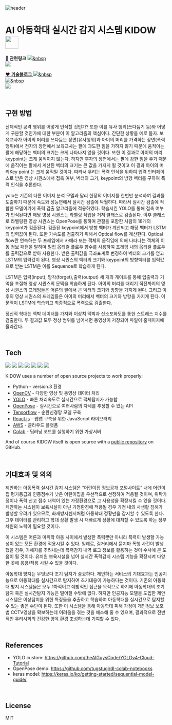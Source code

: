 
![header](https://capsule-render.vercel.app/api?type=waving&color=gradient&height=280&text=그로쓰%2016팀%20아이를지켜조&desc=아동학대%20실시간%20감지시스템%20KIDOW&fontColor=ffffff&fontSize=50&fontAlign=50&fontAlignY=40&descSize=20&descAlign=50&descAlignY=55)  

# AI 아동학대 실시간 감지 시스템 KIDOW <image src="https://user-images.githubusercontent.com/71063574/145254163-8c8e5b1c-1c03-4052-b4b5-870ca97ebe93.png"  width="40" height="40">

:link: **관련링크** 
<a href="https://m.youtube.com/watch?v=l2cwnvP0w5s"><img src="https://img.shields.io/badge/Youtube-3766AB?style=flat-square&logo=YouTube&logoColor=white&color=red&link=내링크"/>&nbsp  
<a href="https://drive.google.com/file/d/1fzgPNdyGTnzvcMkRXTbUQq1-1Dv0BtUc/view?usp=sharing"><img src="https://img.shields.io/badge/Poster-3766AB?style=flat-square&color=blue&link=내링크"/> 

:heart: **기술블로그** 
<a href="https://creamlove08.tistory.com/"><img src="https://img.shields.io/badge/HeejinKim-3766AB?style=flat-square&color=D3E4CD&link=내링크"/>&nbsp  
<a href="https://minpy.tistory.com/category/Project"><img src="https://img.shields.io/badge/MinheeJo-3766AB?style=flat-square&color=99A799&link=내링크"/>&nbsp  
<a href="https://fieldcowdev.tistory.com/"><img src="https://img.shields.io/badge/JihyeonMa-3766AB?style=flat-square&color=F2DDC1&link=내링크"/></a>

  
<br/>
  
  
## 구현 방법

신체적인 공격 행위를 어떻게 인식할 것인가? 또한 이를 유사 행위(쓰다듬기 등)와 어떻게 구분할 것인가에 대한 부분이 이 알고리즘의 핵심이다. 간단한 상황을 예로 들자. 보육교사가 아이의 머리를 쓰다듬는 장면(유사행위)과 아이의 머리를 가격하는 장면(폭력 행위)에서 전자의 장면에서 보육교사는 팔에 과도한 힘을 가하지 않기 때문에 움직이는 팔에 해당하는 벡터의 크기는 크게 나타나지 않을 것이다. 또한 이 결과로 아이의 머리 keypoint는 크게 움직이지 않는다. 하지만 후자의 장면에서는 팔에 강한 힘을 주기 때문에 움직이는 팔에서 계산된 벡터의 크기는 큰 값을 가지게 될 것이고 이 결과 아이의 머리Key point 는 크게 움직일 것이다. 따라서 우리는 폭력 인식을 위하여 입력 인터페이스로 받은 영상 시퀀스에서 접촉 여부, 벡터의 크기, keypoint의 방향 벡터를 구하여 폭력 인식을 추론한다. 

  yolo는 기존의 다른 이미지 분석 모델과 달리 한장의 이미지를 한번만 분석하여 결과를 도출하기 때문에 속도와 성능면에서 실시간 검출에 탁월하다. 따라서 실시간 검출에 적합한 모델이기에 폭력 검출 알고리즘에 적용하였다. 학습시킨 YOLO를 통해 접촉 여부가 인식된다면 해당 영상 시퀀스는 라벨링 작업을 거쳐 클래스로 검출된다. 이후 클래스로 라벨링된 영상 시퀀스는 OpenPose를 통하여 관절을 포함한 사람의 18개의 keypoint가 검출된다. 검출된 keypoint에서 방향 벡터가 계산되고 해당 벡터가 LSTM의 입력값이 된다. 또한 가속도를 검출하기 위해서 Optical flow를 계산한다. Optical flow란 연속하는 두 프레임에서 카메라 또는 객체의 움직임에 의해 나타나는 객체의 이동 정보 패턴을 말하며 밀집 옵티컬 플로우 함수를 사용하여 프레임 내의 옵티컬 플로우를 출력값으로 받아 사용한다. 받은 출력값을 극좌표계로 변경하여 벡터의 크기를 얻고 LSTM의 입력값이 된다. 영상 시퀀스의 벡터의 크기와 keypoint의 방향벡터를 입력값으로 받는 LSTM은 이를 Sequence로 학습하게 된다.  
  
  LSTM은 입력(input), 망각(forget),출력(output) 세 개의 게이트를 통해 입출력과 기억을 조절해 영상 시퀀스의 문맥을 학습하게 된다. 아이의 머리를 때리기 직전까지의 영상 시퀀스의 프레임들은 어른의 팔에서 큰 벡터의 크기와 방향을 가지게 된다. 그리고 이후의 영상 시퀀스의 프레임들은 아이의 머리에서 벡터의 크기와 방향을 가지게 된다. 이 문맥이 LSTM에 학습되고 최종적으로 폭력으로 검출한다.
  
  정신적 학대는 맥박 데이터를 가져와 이상치 맥박과 산소포화도를 통한 스트레스 지수를 검출한다. 두 결과값 모두 정상 범위를 넘어서면 동영상이 저장되어 파일이 홈페이지에 올라간다.  
  
  
<br/>

  
## Tech
<img src="https://img.shields.io/badge/Python-3766AB?style=flat-square&logo=Python&logoColor=white"/></a>
<img src="https://img.shields.io/badge/OpenCV-3766AB?style=flat-square&logo=OpenCV&logoColor=49FF00&color=red"/></a>
<img src="https://img.shields.io/badge/YOLO-3766AB?style=flat-square&color=84DFFF"/></a>
<img src="https://img.shields.io/badge/OpenPose-3766AB?style=flat-square&color=grey"/></a>
<img src="https://img.shields.io/badge/TensorFlow-3766AB?style=flat-square&logo=TensorFlow&logoColor=yellow&color=orange"/></a>
<img src="https://img.shields.io/badge/React.js-3766AB?style=flat-square&logo=React&logoColor=black&color=84DFFF"/></a>
<img src="https://img.shields.io/badge/AWS-3766AB?style=flat-square&logo=Amazon AWS&logoColor=orange&color=E8E1D9"/></a>

KIDOW uses a number of open source projects to work properly:

- Python - version.3 환경
- [OpenCV] - 다양한 영상 및 동영상 데이터 처리
- [YOLO] - 빠른 처리속도로 실시간으로 객체탐지가 가능함
- [OpenPose] - 실시간으로 여러사람의 자세를 추정할 수 있는 API
- [Tensorflow] - 순환신경망 모델 구축
- [React.js] - 웹앱 구축을 위한 JavaScript 라이브러리
- [AWS] - 클라우드 플랫폼
- [Colab] - 딥러닝 코드를 실행하기 위한 가상서버

And of course KIDOW itself is open source with a [public repository][dill]
on GitHub.  


<br/>


## 기대효과 및 의의
  제안하는 아동폭력 실시간 감지 시스템은 “어린이집 정보공개 포털사이트” 내에 어린이집 평가등급과 인증점수가 낮은 어린이집을 우선적으로 선정하여 적용될 것이며, 위탁가정이나 폭력 신고 접수 내역이 있는 가정환경으로 그 사용성을 확장시킬 수 있을 것이다. 제안하는 시스템이 보육시설이 아닌 가정환경에 적용될 경우 가정 내의 사생활 침해가 발생할 우려가 있으므로, 화재방지센서처럼 아동학대 정황만을 감지할 수 있도록 한다. 그후 데이터를 관리하고 학대 상황 발생 시 재빠르게 상황에 대처할 수 있도록 하는 정부차원의 노력이 필요할 것이다.
  
  이 시스템은 어른과 미취학 아동 사이에서 발생한 폭력뿐만 아니라 폭력이 발생할 가능성이 있는 모든 환경에 적용시킬 수 있다. 일례로, 길거리에서 묻지마 폭행 사건이 발생했을 경우, 가해자를 추려내는데 폭력감지 내역 로그 정보를 활용하는 것이 수사에 큰 도움이 될 것이다. 유치원 보육시설을 넘어 실시간 폭력감지 시스템 기능을 확장시켜 다양한 곳에 응용/적용 시킬 수 있을 것이다.  
 
  아동학대 방지는 무엇보다 조기 탐지가 중요하다. 제안하는 서비스의 기대효과는 인공지능으로 아동학대를 실시간으로 탐지하여 초기대응이 가능하다는 것이다. 기존의 아동학대 방지 시스템들은 모두 1차적이고 예방적인 접근을 목적으로 하기에 아동학대의 조기탐지 혹은 실시간탐지 기능은 떨어질 수밖에 없다. 하지만 인공지능 모델을 도입한 제안 시스템은 이상탐지를 위한 특징들을 추출하고 학습하여 아동학대를 실시간으로 탐지할 수 있는 좋은 수단이 된다. 또한 이 시스템을 통해 아동학대 피해 가정이 개인정보 보호법 CCTV영상을 확보하는데 어려움을 겪는 것을 해소해 줄 수 있으며, 결과적으로 전반적인 우리사회의 건강한 양육 환경 조성하는데 기여할 수 있다.  
  
  
<br/>  
  
  
## References
* YOLO custom: <https://github.com/theAIGuysCode/YOLOv4-Cloud-Tutorial>
* OpenPose demo: <https://github.com/tugstugi/dl-colab-notebooks>
* keras model: <https://keras.io/ko/getting-started/sequential-model-guide/>  


<br/>


## License

MIT


[//]: # (These are reference links used in the body of this note and get stripped out when the markdown processor does its job. There is no need to format nicely because it shouldn't be seen. Thanks SO - http://stackoverflow.com/questions/4823468/store-comments-in-markdown-syntax)

   [dill]: <https://github.com/p3bble123/ewha16-child-abuse-detection>
   [OpenCV]: <https://opencv.org/>
   [YOLO]: <https://pjreddie.com/darknet/yolo/>
   [OpenPose]: <https://github.com/CMU-Perceptual-Computing-Lab/openpose>
   [Tensorflow]: <https://www.tensorflow.org/?hl=ko>
   [React.js]: <https://ko.reactjs.org/>
   [AWS]: <https://aws.amazon.com/ko/free/?trk=fa2d6ba3-df80-4d24-a453-bf30ad163af9&sc_channel=ps&sc_campaign=acquisition&sc_medium=ACQ-P|PS-GO|Brand|Desktop|SU|Core-Main|Core|KR|KR|Text&ef_id=Cj0KCQiAzMGNBhCyARIsANpUkzPOCj0N5URZsuoJpkQeONcmxqitPMfjwJa7pBsP5PcRENpe9PNElPYaAp9nEALw_wcB:G:s&s_kwcid=AL!4422!3!563761819834!e!!g!!aws&ef_id=Cj0KCQiAzMGNBhCyARIsANpUkzPOCj0N5URZsuoJpkQeONcmxqitPMfjwJa7pBsP5PcRENpe9PNElPYaAp9nEALw_wcB:G:s&s_kwcid=AL!4422!3!563761819834!e!!g!!aws&all-free-tier.sort-by=item.additionalFields.SortRank&all-free-tier.sort-order=asc&awsf.Free%20Tier%20Types=*all&awsf.Free%20Tier%20Categories=*all>
   [Colab]: <https://colab.research.google.com/?utm_source=scs-index>
